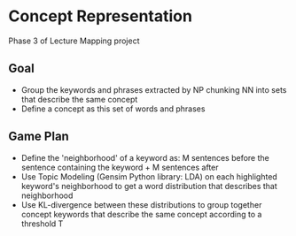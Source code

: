 # Concept Representation
Phase 3 of Lecture Mapping project

## Goal
- Group the keywords and phrases extracted by NP chunking NN into sets that describe the same concept
- Define a concept as this set of words and phrases

## Game Plan
- Define the 'neighborhood' of a keyword as: M sentences before the sentence containing the keyword + M sentences after
- Use Topic Modeling (Gensim Python library: LDA) on each highlighted keyword's neighborhood to get a word distribution that describes that neighborhood
- Use KL-divergence between these distributions to group together concept keywords that describe the same concept according to a threshold T

